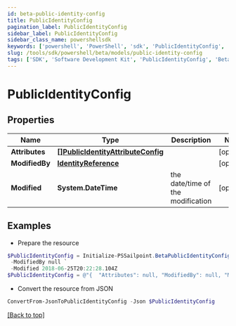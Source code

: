 ```yaml
---
id: beta-public-identity-config
title: PublicIdentityConfig
pagination_label: PublicIdentityConfig
sidebar_label: PublicIdentityConfig
sidebar_class_name: powershellsdk
keywords: ['powershell', 'PowerShell', 'sdk', 'PublicIdentityConfig', 'BetaPublicIdentityConfig'] 
slug: /tools/sdk/powershell/beta/models/public-identity-config
tags: ['SDK', 'Software Development Kit', 'PublicIdentityConfig', 'BetaPublicIdentityConfig']
---
```



# PublicIdentityConfig

## Properties

Name | Type | Description | Notes
------------ | ------------- | ------------- | -------------
**Attributes** | [**[]PublicIdentityAttributeConfig**](public-identity-attribute-config) |  | [optional] 
**ModifiedBy** | [**IdentityReference**](identity-reference) |  | [optional] 
**Modified** | **System.DateTime** | the date/time of the modification | [optional] 

## Examples

- Prepare the resource
```powershell
$PublicIdentityConfig = Initialize-PSSailpoint.BetaPublicIdentityConfig  -Attributes null `
 -ModifiedBy null `
 -Modified 2018-06-25T20:22:28.104Z
$PublicIdentityConfig = @"{  "Attributes": null, "ModifiedBy": null, "Modified": "2018-06-25T20:22:28.104Z" }"@
```

- Convert the resource from JSON
```powershell
ConvertFrom-JsonToPublicIdentityConfig -Json $PublicIdentityConfig
```


[[Back to top]](#) 

